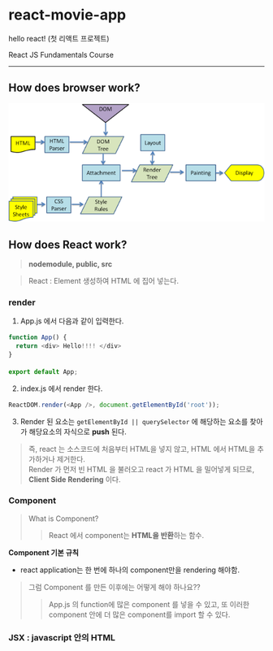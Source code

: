 # react-movie-app
hello react! (첫 리액트 프로젝트)

React JS Fundamentals Course  

---

## How does browser work?
![browser Work Tree](./readmeAsset/browser-workflow.png)

## How does React work?
> **nodemodule, public, src**  

> React : Element 생성하여 HTML 에 집어 넣는다.

### **render**  
1. App.js 에서 다음과 같이 입력한다.
```javascript
function App() {
  return <div> Hello!!!! </div>
}

export default App;
```

2. index.js 에서 render 한다. 
```javascript
ReactDOM.render(<App />, document.getElementById('root'));
```

3. Render 된 요소는 `getElementById || querySelector` 에 해당하는 요소를 찾아가 해당요소의 자식으로 **push** 된다.


> 즉, react 는 소스코드에 처음부터 HTML을 넣지 않고, HTML 에서 HTML을 추가하거나 제거한다.  
> Render 가 먼저 빈 HTML 을 불러오고 react 가 HTML 을 밀어넣게 되므로, **Client Side Rendering** 이다.

### **Component**
> What is Component?
> > React 에서 component는 **HTML을 반환**하는 함수.

**Component 기본 규칙**
- react application는 한 번에 하나의 component만을 rendering 해야함.

> 그럼 Component 를 만든 이후에는 어떻게 해야 하나요??
> > App.js 의 function에 많은 component 를 넣을 수 있고, 또 이러한 component 안에 더 많은 component를 import 할 수 있다.


### **JSX** : javascript 안의 HTML
